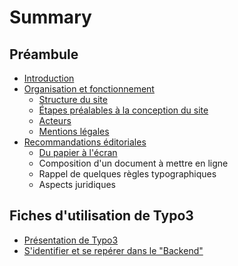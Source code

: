 # Summary

## Préambule
* [Introduction](README.md)
* [Organisation et fonctionnement](organisation-et-fonctionnement-du-site.md)
    * [Structure du site](structure-du-site.md)
    * [Étapes préalables à la conception du site](étapes-préalables-à-la-conception-du-site.md)
    * [Acteurs](acteurs.md)
    * [Mentions légales](mentions-légales.md)
* [Recommandations éditoriales](recommandations-éditoriales.md)
    * [Du papier à l'écran](du-papier-à-lécran.md)
    * Composition d'un document à mettre en ligne
    * Rappel de quelques règles typographiques
    * Aspects juridiques

## Fiches d'utilisation de Typo3
* [Présentation de Typo3](présentation-de-typo3.md)
* [S'identifier et se repérer dans le "Backend"](sidentifier-et-se-repérer-dans-le-backend.md)

